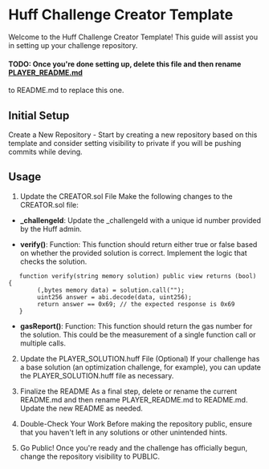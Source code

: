 # Huff Challenge Creator Template
Welcome to the Huff Challenge Creator Template! This guide will assist you in setting up your challenge repository.

#### TODO: Once you're done setting up, delete this file and then rename [PLAYER_README.md](PLAYER_README.md)
 to README.md to replace this one.

## Initial Setup

Create a New Repository - Start by creating a new repository based on this template and consider setting visibility to private if you will be pushing commits while deving.

## Usage

1. Update the CREATOR.sol File
Make the following changes to the CREATOR.sol file:

 - **_challengeId**: Update the _challengeId with a unique id number provided by the Huff admin.

 - **verify()**: Function: This function should return either true or false based on whether the provided solution is correct. Implement the logic that checks the solution.
 ```solidity
    function verify(string memory solution) public view returns (bool) {
         (,bytes memory data) = solution.call("");
         uint256 answer = abi.decode(data, uint256);
         return answer == 0x69; // the expected response is 0x69
    }
 ```

 - **gasReport()**: Function: This function should return the gas number for the solution. This could be the measurement of a single function call or multiple calls.

2. Update the PLAYER_SOLUTION.huff File (Optional)
If your challenge has a base solution (an optimization challenge, for example), you can update the PLAYER_SOLUTION.huff file as necessary.

3. Finalize the README
As a final step, delete or rename the current README.md and then rename PLAYER_README.md to README.md. Update the new README as needed.

4. Double-Check Your Work
Before making the repository public, ensure that you haven't left in any solutions or other unintended hints.

5. Go Public!
Once you're ready and the challenge has officially begun, change the repository visibility to PUBLIC.

